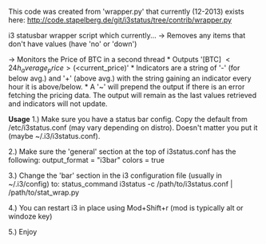This code was created from 'wrapper.py' that currently (12-2013)
exists here:
http://code.stapelberg.de/git/i3status/tree/contrib/wrapper.py

i3 statusbar wrapper script which currently...
  -> Removes any items that don't have values (have 'no' or 'down')

  -> Monitors the Price of BTC in a second thread
      * Outputs '[BTC<indicators>] $<24h_average_price> ($<current_price)'
          * Indicators are a string of '-' (for below avg.) and '+' (above avg.)
          with the string gaining an indicator every hour it is above/below.
          * A '~' will prepend the output if there is an error fetching the pricing data.
          The output will remain as the last values retrieved and indicators will not update.  


**Usage**
  1.) Make sure you have a status bar config. Copy the default from /etc/i3status.conf (may
      vary depending on distro). Doesn't matter you put it (maybe ~/.i3/i3status.conf).
  
  2.) Make sure the 'general' section at the top of i3status.conf has the following:
              output_format = "i3bar"
              colors = true
  
  3.) Change the 'bar' section in the i3 configuration file (usually in ~/.i3/config) to:
              status_command i3status -c /path/to/i3status.conf | /path/to/stat_wrap.py
  
  4.) You can restart i3 in place using Mod+Shift+r (mod is typically alt or windoze key)
  
  5.) Enjoy
